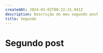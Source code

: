 ```yaml
---
createdAt: 2024-03-02T00:22:31.941Z
description: Descrição do meu segundo post
title: Segundo
---
```


# Segundo post